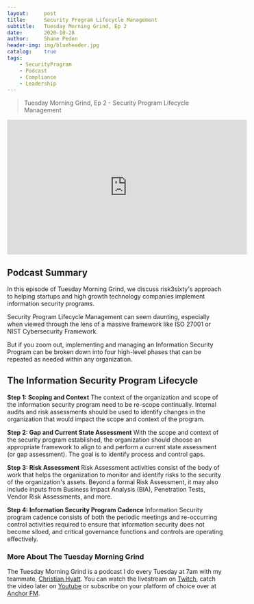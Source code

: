 ```yaml
---
layout:     post
title:      Security Program Lifecycle Management
subtitle:   Tuesday Morning Grind, Ep 2
date:       2020-10-28
author:     Shane Peden
header-img: img/blueheader.jpg
catalog: 	true
tags:
    - SecurityProgram
    - Podcast
    - Compliance
    - Leadership
---
```


> Tuesday Morning Grind, Ep 2 - Security Program Lifecycle Management

<iframe width="560" height="315" src="https://www.youtube.com/embed/LIUUWHnQ1Oc" frameborder="0" allow="accelerometer; autoplay; clipboard-write; encrypted-media; gyroscope; picture-in-picture" allowfullscreen></iframe>

## Podcast Summary

In this episode of Tuesday Morning Grind, we discuss risk3sixty's approach to helping startups and high growth technology companies implement information security programs.

Security Program Lifecycle Management can seem daunting, especially when viewed through the lens of a massive framework like ISO 27001 or NIST Cybersecurity Framework.

But if you zoom out, implementing and managing an Information Security Program can be broken down into four high-level phases that can be repeated as needed within any organization. 


## The Information Security Program Lifecycle

**Step 1: Scoping and Context**
The context of the organization and scope of the information security program need to be re-scope continually. Internal audits and risk assessments should be used to identify changes in the organization that would impact the scope and context of the program.
  
**Step 2: Gap and Current State Assessment**
With the scope and context of the security program established, the organization should choose an appropriate framework to align to and perform a current state assessment (or gap assessment). The goal is to identify process and control gaps.
  
**Step 3: Risk Assessment**
Risk Assessment activities consist of the body of work that helps the organization to monitor and identify risks to the security of the organization's assets. Beyond a formal Risk Assessment, it may also include inputs from Business Impact Analysis (BIA), Penetration Tests, Vendor Risk Assessments, and more.
  
**Step 4: Information Security Program Cadence**
Information Security program cadence consists of both the periodic meetings and re-occurring control activities required to ensure that information security does not become siloed, and critical governance functions and controls are operating effectively.

### More About The Tuesday Morning Grind

The Tuesday Morning Grind is a podcast I do every Tuesday at 7am with my teammate, [Christian Hyatt](https://www.linkedin.com/in/christianhyatt/).  You can watch the livestream on [Twitch](https://www.twitch.tv/risk3sixty), catch the video later on [Youtube](https://www.youtube.com/channel/UCjcD3Vc3Z1FSncd2BvRp9vQ/featured) or subscribe on your platform of choice over at [Anchor FM](https://anchor.fm/risk3sixty).
